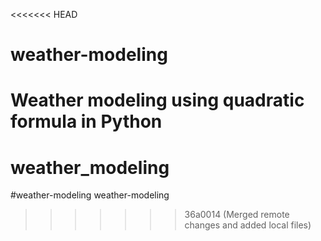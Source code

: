 <<<<<<< HEAD
# weather-modeling
 Weather modeling using quadratic formula in Python
=======
# weather_modeling
#weather-modeling
weather-modeling
>>>>>>> 36a0014 (Merged remote changes and added local files)
